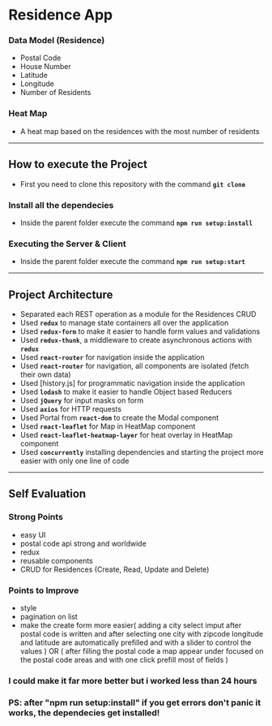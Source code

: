 # Residence App

### Data Model (Residence)

- Postal Code
- House Number
- Latitude
- Longitude
- Number of Residents

### Heat Map

- A heat map based on the residences with the most number of residents

---

## How to execute the Project

- First you need to clone this repository with the command **`git clone`**

### **Install all the dependecies**

- Inside the parent folder execute the command **`npm run setup:install`**

### **Executing the Server & Client**

- Inside the parent folder execute the command **`npm run setup:start`**

---

## Project Architecture

- Separated each REST operation as a module for the Residences CRUD
- Used **`redux`** to manage state containers all over the application
- Used **`redux-form`** to make it easier to handle form values and validations
- Used **`redux-thunk`**, a middleware to create asynchronous actions with **`redux`**
- Used **`react-router`** for navigation inside the application
- Used **`react-router`** for navigation, all components are isolated (fetch their own data)
- Used [history.js] for programmatic navigation inside the application
- Used **`lodash`** to make it easier to handle Object based Reducers
- Used **`jQuery`** for input masks on form
- Used **`axios`** for HTTP requests
- Used Portal from **`react-dom`** to create the Modal component
- Used **`react-leaflet`** for Map in HeatMap component
- Used **`react-leaflet-heatmap-layer`** for heat overlay in HeatMap component
- Used **`concurrently`** installing dependencies and starting the project more easier with only one line of code

---

## Self Evaluation

### Strong Points

- easy UI
- postal code api strong and worldwide
- redux
- reusable components
- CRUD for Residences (Create, Read, Update and Delete) 

### Points to Improve

- style
- pagination on list
- make the create form more easier( adding a city select imput after postal code is written and after selecting one city with zipcode longitude and latitude are automatically prefilled and with a slider to control the values ) OR ( after filling the postal code a map appear under focused on the postal code areas and with one click prefill most of fields )

### I could make it far more better but i worked less than 24 hours

### PS: after "npm run setup:install" if you get errors don't panic it works, the dependecies get installed!